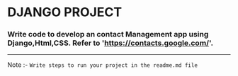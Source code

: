 # DJANGO PROJECT

### Write code to develop an contact Management app using Django,Html,CSS. Refer to 'https://contacts.google.com/'.


--------------
Note :-
`Write steps to run your project in the readme.md file`